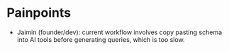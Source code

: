 # Painpoints

* Jaimin (founder/dev): current workflow involves copy pasting schema into AI tools before generating queries, which is too slow.